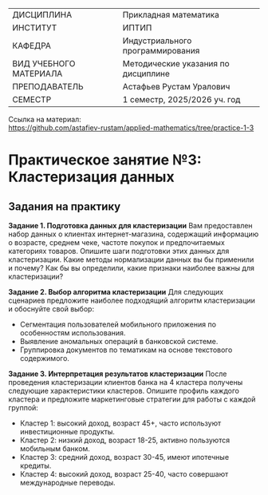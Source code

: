 |||
|---|---|
|ДИСЦИПЛИНА|Прикладная математика|
|ИНСТИТУТ|ИПТИП|
|КАФЕДРА|Индустриального программирования|
|ВИД УЧЕБНОГО МАТЕРИАЛА|Методические указания по дисциплине|
|ПРЕПОДАВАТЕЛЬ|Астафьев Рустам Уралович|
|СЕМЕСТР|1 семестр, 2025/2026 уч. год|

Ссылка на материал: <br>
https://github.com/astafiev-rustam/applied-mathematics/tree/practice-1-3

# Практическое занятие №3: Кластеризация данных

## Задания на практику

**Задание 1. Подготовка данных для кластеризации**
Вам предоставлен набор данных о клиентах интернет-магазина, содержащий информацию о возрасте, среднем чеке, частоте покупок и предпочитаемых категориях товаров. Опишите шаги подготовки этих данных для кластеризации. Какие методы нормализации данных вы бы применили и почему? Как бы вы определили, какие признаки наиболее важны для кластеризации?

**Задание 2. Выбор алгоритма кластеризации**
Для следующих сценариев предложите наиболее подходящий алгоритм кластеризации и обоснуйте свой выбор:
- Сегментация пользователей мобильного приложения по особенностям использования.
- Выявление аномальных операций в банковской системе.
- Группировка документов по тематикам на основе текстового содержимого.

**Задание 3. Интерпретация результатов кластеризации**
После проведения кластеризации клиентов банка на 4 кластера получены следующие характеристики кластеров. Опишите профиль каждого кластера и предложите маркетинговые стратегии для работы с каждой группой:
- Кластер 1: высокий доход, возраст 45+, часто используют инвестиционные продукты.
- Кластер 2: низкий доход, возраст 18-25, активно пользуются мобильным банком.
- Кластер 3: средний доход, возраст 30-45, имеют ипотечные кредиты.
- Кластер 4: высокий доход, возраст 25-40, часто совершают международные переводы.